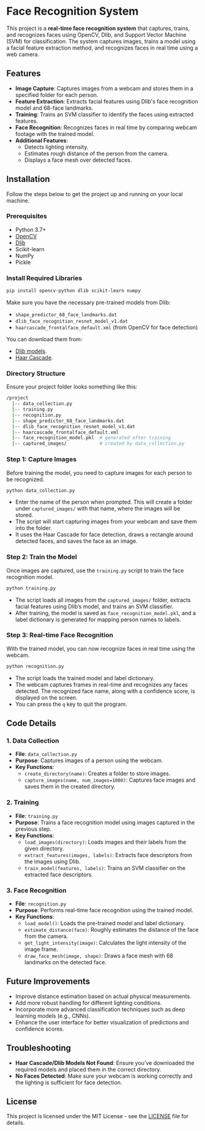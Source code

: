 # Face Recognition System

This project is a **real-time face recognition system** that captures, trains, and recognizes faces using OpenCV, Dlib, and Support Vector Machine (SVM) for classification. The system captures images, trains a model using a facial feature extraction method, and recognizes faces in real time using a web camera.

## Features

- **Image Capture**: Captures images from a webcam and stores them in a specified folder for each person.
- **Feature Extraction**: Extracts facial features using Dlib's face recognition model and 68-face landmarks.
- **Training**: Trains an SVM classifier to identify the faces using extracted features.
- **Face Recognition**: Recognizes faces in real time by comparing webcam footage with the trained model.
- **Additional Features**: 
  - Detects lighting intensity.
  - Estimates rough distance of the person from the camera.
  - Displays a face mesh over detected faces.

## Installation

Follow the steps below to get the project up and running on your local machine.

### Prerequisites

- Python 3.7+
- [OpenCV](https://opencv.org/)
- [Dlib](http://dlib.net/)
- Scikit-learn
- NumPy
- Pickle

### Install Required Libraries

```bash
pip install opencv-python dlib scikit-learn numpy
```

Make sure you have the necessary pre-trained models from Dlib:

- `shape_predictor_68_face_landmarks.dat`
- `dlib_face_recognition_resnet_model_v1.dat`
- `haarcascade_frontalface_default.xml` (from OpenCV for face detection)

You can download them from:

- [Dlib models](http://dlib.net/).
- [Haar Cascade](https://github.com/opencv/opencv/blob/master/data/haarcascades/haarcascade_frontalface_default.xml).

### Directory Structure

Ensure your project folder looks something like this:

```bash
/project
  |-- data_collection.py
  |-- training.py
  |-- recognition.py
  |-- shape_predictor_68_face_landmarks.dat
  |-- dlib_face_recognition_resnet_model_v1.dat
  |-- haarcascade_frontalface_default.xml
  |-- face_recognition_model.pkl  # generated after training
  |-- captured_images/            # created by data_collection.py
```

### Step 1: Capture Images

Before training the model, you need to capture images for each person to be recognized.

```bash
python data_collection.py
```

- Enter the name of the person when prompted. This will create a folder under `captured_images/` with that name, where the images will be stored.
- The script will start capturing images from your webcam and save them into the folder.
- It uses the Haar Cascade for face detection, draws a rectangle around detected faces, and saves the face as an image.

### Step 2: Train the Model

Once images are captured, use the `training.py` script to train the face recognition model.

```bash
python training.py
```

- The script loads all images from the `captured_images/` folder, extracts facial features using Dlib’s model, and trains an SVM classifier.
- After training, the model is saved as `face_recognition_model.pkl`, and a label dictionary is generated for mapping person names to labels.

### Step 3: Real-time Face Recognition

With the trained model, you can now recognize faces in real time using the webcam.

```bash
python recognition.py
```

- The script loads the trained model and label dictionary.
- The webcam captures frames in real-time and recognizes any faces detected. The recognized face name, along with a confidence score, is displayed on the screen.
- You can press the `q` key to quit the program.

## Code Details

### 1. Data Collection

- **File**: `data_collection.py`
- **Purpose**: Captures images of a person using the webcam.
- **Key Functions**:
  - `create_directory(name)`: Creates a folder to store images.
  - `capture_images(name, num_images=1000)`: Captures face images and saves them in the created directory.

### 2. Training

- **File**: `training.py`
- **Purpose**: Trains a face recognition model using images captured in the previous step.
- **Key Functions**:
  - `load_images(directory)`: Loads images and their labels from the given directory.
  - `extract_features(images, labels)`: Extracts face descriptors from the images using Dlib.
  - `train_model(features, labels)`: Trains an SVM classifier on the extracted face descriptors.

### 3. Face Recognition

- **File**: `recognition.py`
- **Purpose**: Performs real-time face recognition using the trained model.
- **Key Functions**:
  - `load_model()`: Loads the pre-trained model and label dictionary.
  - `estimate_distance(face)`: Roughly estimates the distance of the face from the camera.
  - `get_light_intensity(image)`: Calculates the light intensity of the image frame.
  - `draw_face_mesh(image, shape)`: Draws a face mesh with 68 landmarks on the detected face.

## Future Improvements

- Improve distance estimation based on actual physical measurements.
- Add more robust handling for different lighting conditions.
- Incorporate more advanced classification techniques such as deep learning models (e.g., CNNs).
- Enhance the user interface for better visualization of predictions and confidence scores.

## Troubleshooting

- **Haar Cascade/Dlib Models Not Found**: Ensure you’ve downloaded the required models and placed them in the correct directory.
- **No Faces Detected**: Make sure your webcam is working correctly and the lighting is sufficient for face detection.

## License

This project is licensed under the MIT License - see the [LICENSE](LICENSE) file for details.
